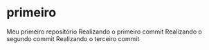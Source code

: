 # primeiro
 Meu primeiro repositório
Realizando o primeiro commit
Realizando o segundo commit
Realizando o terceiro commit

